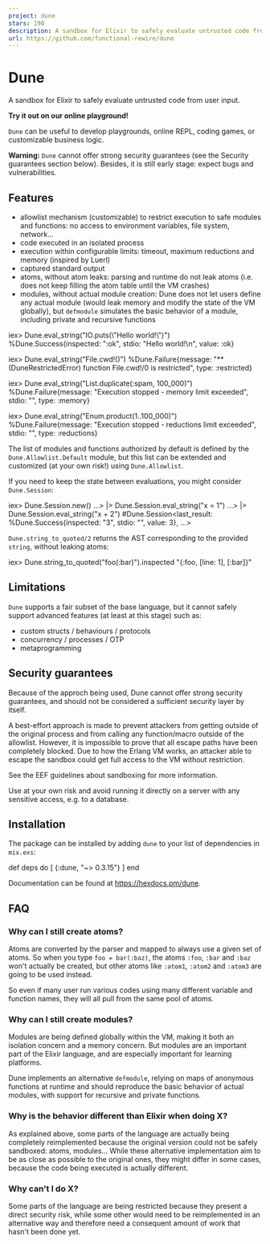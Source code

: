 ```yaml
---
project: dune
stars: 190
description: A sandbox for Elixir to safely evaluate untrusted code from user input
url: https://github.com/functional-rewire/dune
---
```


Dune
====

A sandbox for Elixir to safely evaluate untrusted code from user input.

**Try it out on our online playground!**

`Dune` can be useful to develop playgrounds, online REPL, coding games, or customizable business logic.

**Warning:** `Dune` cannot offer strong security guarantees (see the Security guarantees section below). Besides, it is still early stage: expect bugs and vulnerabilities.

Features
--------

-   allowlist mechanism (customizable) to restrict execution to safe modules and functions: no access to environment variables, file system, network...
-   code executed in an isolated process
-   execution within configurable limits: timeout, maximum reductions and memory (inspired by Luerl)
-   captured standard output
-   atoms, without atom leaks: parsing and runtime do not leak atoms (i.e. does not keep filling the atom table until the VM crashes)
-   modules, without actual module creation: Dune does not let users define any actual module (would leak memory and modify the state of the VM globally), but `defmodule` simulates the basic behavior of a module, including private and recursive functions

iex\> Dune.eval\_string("IO.puts(\\"Hello world!\\")")
%Dune.Success{inspected: ":ok", stdio: "Hello world!\\n", value: :ok}

iex\> Dune.eval\_string("File.cwd!()")
%Dune.Failure{message: "\*\* (DuneRestrictedError) function File.cwd!/0 is restricted", type: :restricted}

iex\> Dune.eval\_string("List.duplicate(:spam, 100\_000)")
%Dune.Failure{message: "Execution stopped - memory limit exceeded", stdio: "", type: :memory}

iex\> Dune.eval\_string("Enum.product(1..100\_000)")
%Dune.Failure{message: "Execution stopped - reductions limit exceeded", stdio: "", type: :reductions}

The list of modules and functions authorized by default is defined by the `Dune.Allowlist.Default` module, but this list can be extended and customized (at your own risk!) using `Dune.Allowlist`.

If you need to keep the state between evaluations, you might consider `Dune.Session`:

iex\> Dune.Session.new()
...\> |> Dune.Session.eval\_string("x = 1")
...\> |> Dune.Session.eval\_string("x + 2")
#Dune.Session<last\_result: %Dune.Success{inspected: "3", stdio: "", value: 3}, ...>

`Dune.string_to_quoted/2` returns the AST corresponding to the provided `string`, without leaking atoms:

iex\> Dune.string\_to\_quoted("foo(:bar)").inspected
"{:foo, \[line: 1\], \[:bar\]}"

Limitations
-----------

`Dune` supports a fair subset of the base language, but it cannot safely support advanced features (at least at this stage) such as:

-   custom structs / behaviours / protocols
-   concurrency / processes / OTP
-   metaprogramming

Security guarantees
-------------------

Because of the approch being used, Dune cannot offer strong security guarantees, and should not be considered a sufficient security layer by itself.

A best-effort approach is made to prevent attackers from getting outside of the original process and from calling any function/macro outside of the allowlist. However, it is impossible to prove that all escape paths have been completely blocked. Due to how the Erlang VM works, an attacker able to escape the sandbox could get full access to the VM without restriction.

See the EEF guidelines about sandboxing for more information.

Use at your own risk and avoid running it directly on a server with any sensitive access, e.g. to a database.

Installation
------------

The package can be installed by adding `dune` to your list of dependencies in `mix.exs`:

def deps do
  \[
    {:dune, "~> 0.3.15"}
  \]
end

Documentation can be found at https://hexdocs.pm/dune.

FAQ
---

### Why can I still create atoms?

Atoms are converted by the parser and mapped to always use a given set of atoms. So when you type `foo = bar(:baz)`, the atoms `:foo`, `:bar` and `:baz` won't actually be created, but other atoms like `:atom1`, `:atom2` and `:atom3` are going to be used instead.

So even if many user run various codes using many different variable and function names, they will all pull from the same pool of atoms.

### Why can I still create modules?

Modules are being defined globally within the VM, making it both an isolation concern and a memory concern. But modules are an important part of the Elixir language, and are especially important for learning platforms.

Dune implements an alternative `defmodule`, relying on maps of anonymous functions at runtime and should reproduce the basic behavior of actual modules, with support for recursive and private functions.

### Why is the behavior different than Elixir when doing X?

As explained above, some parts of the language are actually being completely reimplemented because the original version could not be safely sandboxed: atoms, modules... While these alternative implementation aim to be as close as possible to the original ones, they might differ in some cases, because the code being executed is actually different.

### Why can't I do X?

Some parts of the language are being restricted because they present a direct security risk, while some other would need to be reimplemented in an alternative way and therefore need a consequent amount of work that hasn't been done yet.
